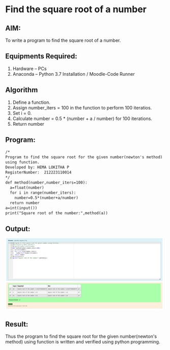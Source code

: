# Find the square root of a number

## AIM:
To write a program to find the square root of a number.

## Equipments Required:
1. Hardware – PCs
2. Anaconda – Python 3.7 Installation / Moodle-Code Runner

## Algorithm
1. Define a function.
2. Assign number_iters = 100 in the function to perform 100 iteratios.
3. Set i = 0.
4. Calculate  number = 0.5 * (number + a / number) for 100 iterations.
5. Return number

## Program:
```
/*
Program to find the square root for the given number(newton's method) using function.
Developed by: HEMA LOKITHA P
RegisterNumber:  212223110014
*/
def method(number,number_iters=100):
  a=float(number)
  for i in range(number_iters):
    number=0.5*(number+a/number)
  return number
a=int(input())
print("Square root of the number:",method(a))
```

## Output:
![OUTPUT](<Screenshot 2023-12-20 211655.png>)


## Result:
Thus the program to find the square root for the given number(newton's method) using function is written and verified using python programming.
